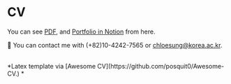 # CV

You can see [PDF](https://raw.githubusercontent.com/chloesung/CV/master/Youji_s_CV.pdf), and [Portfolio in Notion](https://www.notion.so/Youji-s-Portfolio-13e4ce6b03da4e9cbacb63ae6f75858e) from here.

💬 You can contact me with (+82)10-4242-7565 or chloesung@korea.ac.kr.  

<br>
*Latex template via [Awesome CV](https://github.com/posquit0/Awesome-CV.) *
